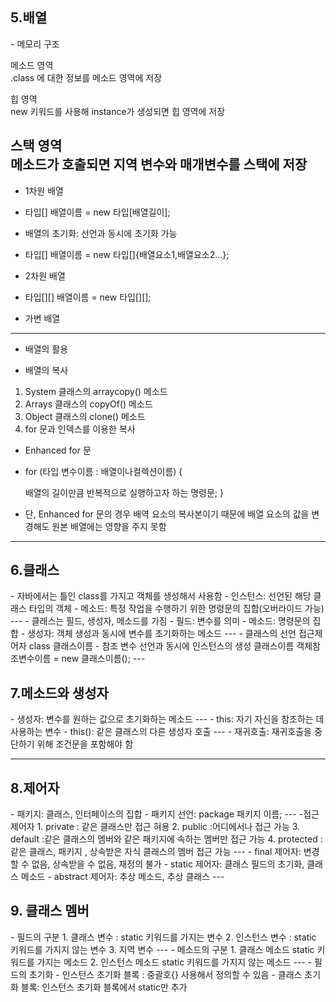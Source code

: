 <h2>5.배열</h2>
- 메모리 구조  

메소드 영역  
.class 에 대한 정보를 메소드 영역에 저장

힙 영역  
new 키워드를 사용해 instance가 생성되면 힙 영역에 저장

스택 영역  
메소드가 호출되면 지역 변수와 매개변수를 스택에 저장
---
- 1차원 배열
- 타입[] 배열이름 = new 타입[배열길이];
- 배열의 초기화: 선언과 동시에 초기화 가능
- 타입[] 배열이름 = new 타입[]{배열요소1,배열요소2...};


- 2차원 배열
- 타입[][] 배열이름 = new 타입[][];


- 가변 배열
---
- 배열의 활용


- 배열의 복사
1. System 클래스의 arraycopy() 메소드
2. Arrays 클래스의 copyOf() 메소드
3. Object 클래스의 clone() 메소드
4. for 문과 인덱스를 이용한 복사

- Enhanced for 문
- for (타입 변수이름 : 배열이나컬렉션이름) {  

  배열의 길이만큼 반복적으로 실행하고자 하는 명령문;
}
- 단, Enhanced for 문의 경우 배역 요소의 복사본이기 때문에 
배열 요소의 값을 변경해도 원본 배열에는 영향을 주지 못함
---
<h2>6.클래스</h2>
- 자바에서는 틀인 class를 가지고 객체를 생성해서 사용함
- 인스턴스: 선언된 해당 클래스 타입의 객체
- 메소드: 특정 작업을 수행하기 위한 명령문의 집합(오버라이드 가능)
---
- 클래스는 필드, 생성자, 메소드를 가짐
- 필드: 변수를 의미
- 메소드: 명령문의 집합
- 생성자: 객체 생성과 동시에 변수를 초기화하는 메소드
---
- 클래스의 선언  
접근제어자 class 클래스이름
- 참조 변수 선언과 동시에 인스턴스의 생성  
클래스이름 객체참조변수이름 = new 클래스이름();
---
<h2>7.메소드와 생성자</h2>
- 생성자: 변수를 원하는 값으로 초기화하는 메소드
---
- this: 자기 자신을 참조하는 데 사용하는 변수
- this(): 같은 클래스의 다른 생성자 호출
---
- 재귀호출: 재귀호출을 중단하기 위해 조건문을 포함해야 함

---
<h2>8.제어자</h2>
- 패키지: 클래스, 인터페이스의 집합
- 패키지 선언: package 패키지 이름;
---
-접근 제어자
1. private
: 같은 클래스만 접근 혀용
2. public
:어디에서나 접근 가능
3. default
:같은 클래스의 멤버와 같은 패키지에 속하는 멤버만 접근 가능
4. protected
: 같은 클래스, 패키지 , 상속받은 자식 클래스의 멤버 접근 가능
---
- final 제어자: 변경할 수 없음, 상속받을 수 없음, 재정의 불가
- static 제어자: 클래스 필드의 초기화, 클래스 메소드
- abstract 제어자: 추상 메소드, 추상 클래스
 ---
<h2>9. 클래스 멤버 </h2>
- 필드의 구분
1. 클래스 변수
: static 키워드를 가지는 변수
2. 인스턴스 변수
: static 키워드를 가지지 않는 변수
3. 지역 변수
---
- 메소드의 구분
1. 클래스 메소드
static 키워드를 가지는 메소드
2. 인스턴스 메소드
static 키워드를 가지지 않는 메소드
---
- 필드의 초기화
- 인스턴스 초기화 블록 : 중괄호{} 사용해서 정의할 수 있음
- 클래스 초기화 블록:  인스턴스 초기화 블록에서 static만 추가
